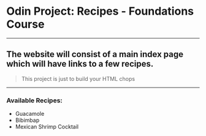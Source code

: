 # Odin Project: Recipes - Foundations Course

***

## The website will consist of a main index page which will have links to a few recipes.

> This project is just to build your HTML chops

***

### Available Recipes:

- Guacamole
- Bibimbap
- Mexican Shrimp Cocktail